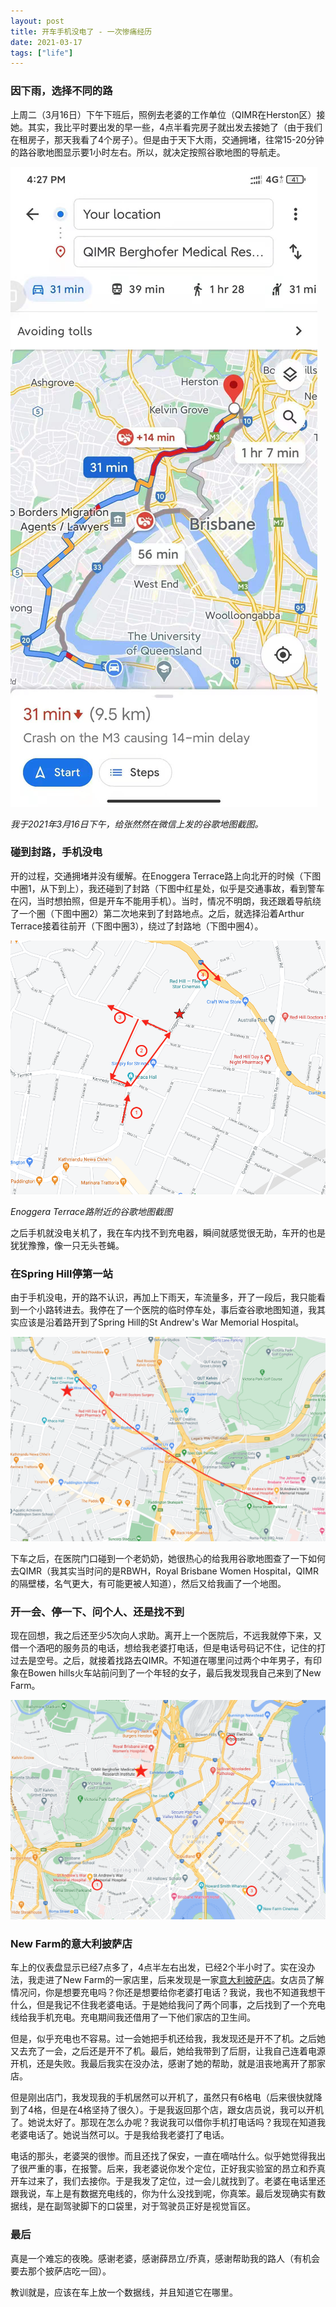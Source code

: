 ```yaml
---
layout: post
title: 开车手机没电了 - 一次惨痛经历
date: 2021-03-17
tags: ["life"]
---
```


### 因下雨，选择不同的路

上周二（3月16日）下午下班后，照例去老婆的工作单位（QIMR在Herston区）接她。其实，我比平时要出发的早一些，4点半看完房子就出发去接她了（由于我们在租房子，那天我看了4个房子）。但是由于天下大雨，交通拥堵，往常15-20分钟的路谷歌地图显示要1小时左右。所以，就决定按照谷歌地图的导航走。

![](/images/herston2.jpeg)

*我于2021年3月16日下午，给张然然在微信上发的谷歌地图截图。*

### 碰到封路，手机没电

开的过程，交通拥堵并没有缓解。在Enoggera Terrace路上向北开的时候（下图中圈1，从下到上），我还碰到了封路（下图中红星处，似乎是交通事故，看到警车在闪，当时想拍照，但是开车不能用手机）。当时，情况不明朗，我还跟着导航绕了一个圈（下图中圈2）第二次地来到了封路地点。之后，就选择沿着Arthur Terrace接着往前开（下图中圈3），绕过了封路地（下图中圈4）。

![](/images/herston1.png)

*Enoggera Terrace路附近的谷歌地图截图*

之后手机就没电关机了，我在车内找不到充电器，瞬间就感觉很无助，车开的也是犹犹豫豫，像一只无头苍蝇。

### 在Spring Hill停第一站

由于手机没电，开的路不认识，再加上下雨天，车流量多，开了一段后，我只能看到一个小路转进去。我停在了一个医院的临时停车处，事后查谷歌地图知道，我其实应该是沿着路开到了Spring Hill的St Andrew's War Memorial Hospital。

![](/images/herston3.png)

下车之后，在医院门口碰到一个老奶奶，她很热心的给我用谷歌地图查了一下如何去QIMR（我其实当时问的是RBWH，Royal Brisbane Women Hospital，QIMR的隔壁楼，名气更大，有可能更被人知道），然后又给我画了一个地图。

### 开一会、停一下、问个人、还是找不到

现在回想，我之后还至少5次向人求助。离开上一个医院后，不远我就停下来，又借一个酒吧的服务员的电话，想给我老婆打电话，但是电话号码记不住，记住的打过去是空号。之后，就接着找路去QIMR。不知道在哪里问过两个中年男子，有印象在Bowen hills火车站前问到了一个年轻的女子，最后我发现我自己来到了New Farm。

![](/images/herston4.png)

### New Farm的意大利披萨店

车上的仪表盘显示已经7点多了，4点半左右出发，已经2个半小时了。实在没办法，我走进了New Farm的一家店里，后来发现是一家[意大利披萨店](https://www.google.com/maps/place/Bella+Tiarnie+Restaurant+%26+Gourmet+Pizzas/@-27.4578774,153.0195909,14.55z/data=!4m5!3m4!1s0x0:0x80b3a67fc69410f4!8m2!3d-27.462819!4d153.0407926)。女店员了解情况问，你是想要充电吗？你还是想要给你老婆打电话？我说，我也不知道我想干什么，但是我记不住我老婆电话。于是她给我问了两个同事，之后找到了一个充电线给我手机充电。充电期间我还借用了一下他们家店的卫生间。

但是，似乎充电也不容易。过一会她把手机还给我，我发现还是开不了机。之后她又去充了一会，之后还是开不了机。最后，她给我带到了后厨，让我自己连着电源开机，还是失败。我最后我实在没办法，感谢了她的帮助，就是沮丧地离开了那家店。

但是刚出店门，我发现我的手机居然可以开机了，虽然只有6格电（后来很快就降到了4格，但是在4格坚持了很久）。于是我返回那个店，跟女店员说，我可以开机了。她说太好了。那现在怎么办呢？我说我可以借你手机打电话吗？我现在知道我老婆电话了。她说当然可以。于是我给我老婆打了电话。

电话的那头，老婆哭的很惨。而且还找了保安，一直在嘀咕什么。似乎她觉得我出了很严重的事，在报警。后来，我老婆说你发个定位，正好我实验室的昂立和乔真开车过来了，我们去接你。于是我发了定位，过一会儿就找到了。老婆在电话里还跟我说，车上是有数据充电线的，你为什么没找到呢，你真笨。最后发现确实有数据线，是在副驾驶脚下的口袋里，对于驾驶员正好是视觉盲区。

### 最后

真是一个难忘的夜晚。感谢老婆，感谢薛昂立/乔真，感谢帮助我的路人（有机会要去那个披萨店吃一回）。

教训就是，应该在车上放一个数据线，并且知道它在哪里。



